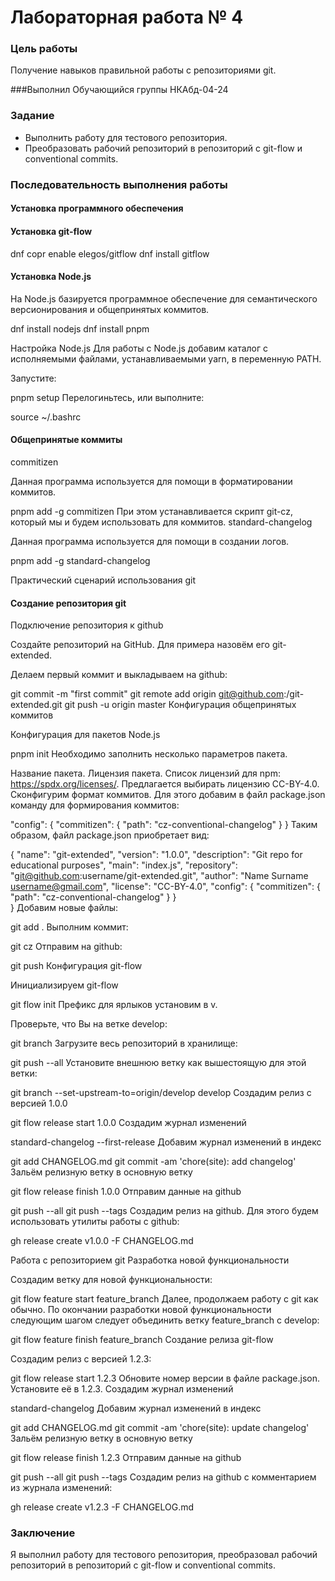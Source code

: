 # Лабораторная работа № 4
### Цель работы
Получение навыков правильной работы с репозиториями git.

###Выполнил
Обучающийся группы НКАбд-04-24

### Задание
- Выполнить работу для тестового репозитория.
- Преобразовать рабочий репозиторий в репозиторий с git-flow и conventional commits.

### Последовательность выполнения работы

#### Установка программного обеспечения

#### Установка git-flow

dnf copr enable elegos/gitflow
dnf install gitflow

#### Установка Node.js
На Node.js базируется программное обеспечение для семантического версионирования и общепринятых коммитов.

dnf install nodejs
dnf install pnpm

Настройка Node.js
Для работы с Node.js добавим каталог с исполняемыми файлами, устанавливаемыми yarn, в переменную PATH.

Запустите:

pnpm setup
Перелогиньтесь, или выполните:

source ~/.bashrc

#### Общепринятые коммиты
commitizen

Данная программа используется для помощи в форматировании коммитов.

pnpm add -g commitizen
При этом устанавливается скрипт git-cz, который мы и будем использовать для коммитов.
standard-changelog

Данная программа используется для помощи в создании логов.

pnpm add -g standard-changelog

Практический сценарий использования git

#### Создание репозитория git
Подключение репозитория к github

Создайте репозиторий на GitHub. Для примера назовём его git-extended.

Делаем первый коммит и выкладываем на github:

git commit -m "first commit"
git remote add origin git@github.com:<username>/git-extended.git
git push -u origin master
Конфигурация общепринятых коммитов

Конфигурация для пакетов Node.js

pnpm init
Необходимо заполнить несколько параметров пакета.

Название пакета.
Лицензия пакета. Список лицензий для npm: https://spdx.org/licenses/. Предлагается выбирать лицензию CC-BY-4.0.
Сконфигурим формат коммитов. Для этого добавим в файл package.json команду для формирования коммитов:

"config": {
        "commitizen": {
            "path": "cz-conventional-changelog"
        }
}
Таким образом, файл package.json приобретает вид:

{
    "name": "git-extended",
    "version": "1.0.0",
    "description": "Git repo for educational purposes",
    "main": "index.js",
    "repository": "git@github.com:username/git-extended.git",
    "author": "Name Surname <username@gmail.com>",
    "license": "CC-BY-4.0",
    "config": {
        "commitizen": {
            "path": "cz-conventional-changelog"
        }
    }    
}
Добавим новые файлы:

git add .
Выполним коммит:

git cz
Отправим на github:

git push
Конфигурация git-flow

Инициализируем git-flow

git flow init
Префикс для ярлыков установим в v.

Проверьте, что Вы на ветке develop:

git branch
Загрузите весь репозиторий в хранилище:

git push --all
Установите внешнюю ветку как вышестоящую для этой ветки:

git branch --set-upstream-to=origin/develop develop
Создадим релиз с версией 1.0.0

git flow release start 1.0.0
Создадим журнал изменений

standard-changelog --first-release
Добавим журнал изменений в индекс

git add CHANGELOG.md
git commit -am 'chore(site): add changelog'
Зальём релизную ветку в основную ветку

git flow release finish 1.0.0
Отправим данные на github

git push --all
git push --tags
Создадим релиз на github. Для этого будем использовать утилиты работы с github:

gh release create v1.0.0 -F CHANGELOG.md

Работа с репозиторием git
Разработка новой функциональности

Создадим ветку для новой функциональности:

git flow feature start feature_branch
Далее, продолжаем работу c git как обычно.
По окончании разработки новой функциональности следующим шагом следует объединить ветку feature_branch c develop:

git flow feature finish feature_branch
Создание релиза git-flow

Создадим релиз с версией 1.2.3:

git flow release start 1.2.3
Обновите номер версии в файле package.json. Установите её в 1.2.3.
Создадим журнал изменений

standard-changelog
Добавим журнал изменений в индекс

git add CHANGELOG.md
git commit -am 'chore(site): update changelog'
Зальём релизную ветку в основную ветку

git flow release finish 1.2.3
Отправим данные на github

git push --all
git push --tags
Создадим релиз на github с комментарием из журнала изменений:

gh release create v1.2.3 -F CHANGELOG.md

### Заключение
Я выполнил работу для тестового репозитория, преобразовал рабочий репозиторий в репозиторий с git-flow и conventional commits.
